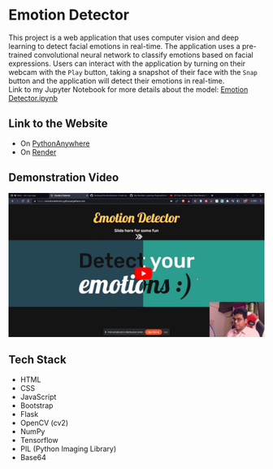 # Emotion Detector

This project is a web application that uses computer vision and deep learning to detect facial emotions in real-time. The application uses a pre-trained convolutional neural network to classify emotions based on facial expressions. Users can interact with the application by turning on their webcam with the `Play` button, taking a snapshot of their face with the `Snap` button and the application will detect their emotions in real-time.  
Link to my Jupyter Notebook for more details about the model: [Emotion Detector.ipynb](https://github.com/Hardvan/My-Machine-Learning-Projects/blob/main/Kaggle%20Practice/11_Emotion_Detection/EmotionDetection.ipynb)

## Link to the Website

- On [PythonAnywhere](https://emotiondetector.pythonanywhere.com/)
- On [Render](https://emotiondetector-davn.onrender.com/)

## Demonstration Video

[![Emotion Detector](./demo/thumbnail.png)](https://youtu.be/i2bhmWC0jDM?si=hWPk-lopZy0YwifR)

## Tech Stack

- HTML
- CSS
- JavaScript
- Bootstrap
- Flask
- OpenCV (cv2)
- NumPy
- Tensorflow
- PIL (Python Imaging Library)
- Base64
